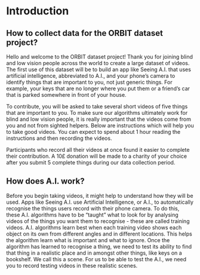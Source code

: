# Introduction

## How to collect data for the ORBIT dataset project?

Hello and welcome to the ORBIT dataset project! Thank you for joining blind and low vision people across the world to create a large dataset of videos. The first use of this dataset will be to build an app like Seeing A.I. that uses artificial intelligence, abbreviated to A.I., and your phone’s camera to identify things that are important to you, not just generic things. For example, your keys that are no longer where you put them or a friend’s car that is parked somewhere in front of your house.

To contribute, you will be asked to take several short videos of five things that are important to you. To make sure our algorithms ultimately work for blind and low vision people, it is really important that the videos come from you and not from sighted helpers. Below are instructions which will help you to take good videos. You can expect to spend about 1 hour reading the instructions and then recording the videos.

Participants who record all their videos at once found it easier to complete their contribution. A 10£ donation will be made to a charity of your choice after you submit 5 complete things during our data collection period.

## How does A.I. work?

Before you begin taking videos, it might help to understand how they will be used. Apps like Seeing A.I. use Artificial Intelligence, or A.I., to automatically recognise the things users record with their phone camera. To do this, these A.I. algorithms have to be “taught” what to look for by analysing videos of the things you want them to recognise - these are called training videos. A.I. algorithms learn best when each training video shows each object on its own from different angles and in different locations. This helps the algorithm learn what is important and what to ignore. Once the algorithm has learned to recognise a thing, we need to test its ability to find that thing in a realistic place and in amongst other things, like keys on a bookshelf. We call this a scene. For us to be able to test the A.I., we need you to record testing videos in these realistic scenes.
